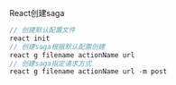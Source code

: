 React创建saga

``` javascript
// 创建默认配置文件
react init
// 创建saga根据默认配置创建
react g filename actionName url
// 创建saga指定请求方式
react g filename actionName url -m post
```
